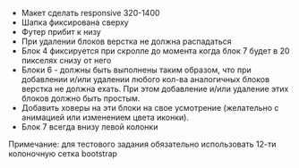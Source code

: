 * Макет сделать responsive 320-1400
* Шапка фиксирована сверху
* Футер прибит к низу
* При удалении блоков верстка не должна распадаться
* Блок 4 фиксируется при скролле до момента когда блок 7 будет в 20 пикселях снизу от него
* Блоки 6 - должны быть выполнены таким образом, что при добавлении и/или удалении любого кол-ва аналогичных блоков верстка не должна ехать. При этом добавление и/или удаление этих блоков должно быть простым.
* Добавить ховеры на эти блоки на свое усмотрение (желательно с анимацией или изменением цвета иконки).
* Блок 7 всегда внизу левой колонки

Примечание: для тестового задания обязательно использовать 12-ти колоночную сетка bootstrap

